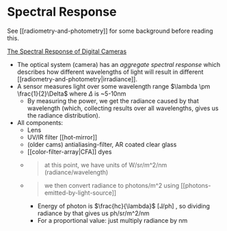 # Spectral Response
See [[radiometry-and-photometry]] for some background before reading this.

[The Spectral Response of Digital Cameras](https://www.strollswithmydog.com/camera-spectral-sensitivity/)
- The optical system (camera) has an *aggregate spectral response* which describes how different wavelengths of light will result in different [[radiometry-and-photometry|irradiance]]. 
- A sensor measures light over some wavelength range $\lambda \pm \frac{1}{2}\Delta$ where $\Delta$ is ~5-10nm
	- By measuring the power, we get the radiance caused by that wavelength (which, collecting results over all wavelengths, gives us the radiance distribution).
- All components:
	- Lens
	- UV/IR filter [[hot-mirror]]
	- (older cams) antialiasing-filter, AR coated clear glass
	- [[color-filter-array|CFA]] dyes
	- > at this point, we have units of W/sr/m^2/nm (radiance/wavelength)
	- > we then convert radiance to photons/m^2 using [[photons-emitted-by-light-source]]
		- Energy of photon is $\frac{hc}{\lambda}$  [J/ph] , so dividing radiance by that gives us ph/sr/m^2/nm
		- For a proportional value: just multiply radiance by nm

